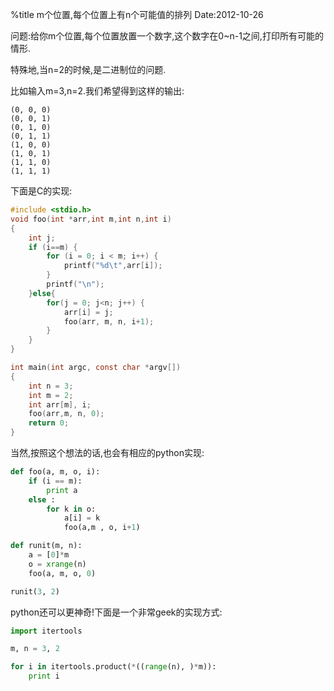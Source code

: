 %title m个位置,每个位置上有n个可能值的排列
Date:2012-10-26

问题:给你m个位置,每个位置放置一个数字,这个数字在0~n-1之间,打印所有可能的情形.

特殊地,当n=2的时候,是二进制位的问题.

比如输入m=3,n=2.我们希望得到这样的输出:

```
(0, 0, 0)
(0, 0, 1)
(0, 1, 0)
(0, 1, 1)
(1, 0, 0)
(1, 0, 1)
(1, 1, 0)
(1, 1, 1)
```

下面是C的实现:

```c
#include <stdio.h>
void foo(int *arr,int m,int n,int i)
{
	int j; 
    if (i==m) {
        for (i = 0; i < m; i++) {
            printf("%d\t",arr[i]);
        }
        printf("\n");
    }else{
		for(j = 0; j<n; j++) {
			arr[i] = j; 
			foo(arr, m, n, i+1); 
		}
    }
}

int main(int argc, const char *argv[])
{
    int n = 3;
	int m = 2; 
    int arr[m], i;
    foo(arr,m, n, 0);
    return 0;
}

```

当然,按照这个想法的话,也会有相应的python实现:

```python
def foo(a, m, o, i):
	if (i == m):
		print a
	else :
		for k in o:
			a[i] = k
			foo(a,m , o, i+1)

def runit(m, n):
	a = [0]*m 
	o = xrange(n)
	foo(a, m, o, 0)

runit(3, 2)
```

python还可以更神奇!下面是一个非常geek的实现方式:

```python
import itertools

m, n = 3, 2

for i in itertools.product(*((range(n), )*m)):
	print i
```
